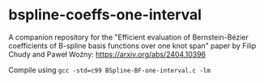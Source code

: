 # bspline-coeffs-one-interval
A companion repository for the "Efficient evaluation of Bernstein-Bézier coefficients of B-spline basis functions over one knot span" paper by Filip Chudy and Paweł Woźny: https://arxiv.org/abs/2404.10396

Compile using `gcc -std=c99 BSpline-BF-one-interval.c -lm`
